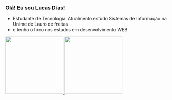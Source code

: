 ### Olá! Eu sou Lucas Dias!

- Estudante de Tecnologia. Atualmento estudo Sistemas de Informação na Unime de Lauro de freitas
- e tenho o foco nos estudos em desenvolvimento WEB



<div>
  <a href="https://github.com/Lucasdias79931">
  <img height="180em" src="https://github-readme-stats.vercel.app/api?username=Lucasdias79931&show_icons=true&theme=dracula&include_all_commits=true&count_private=false"/>
  <img height="180em" src="https://github-readme-stats.vercel.app/api/top-langs/?username=Lucasdias79931&layout=compact&langs_count=7&theme=dracula"/>
</div>


